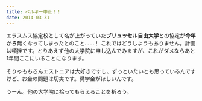 ```yaml
---
title: ベルギー中止！！
date: 2014-03-31
---
```


エラスムス協定校として名が上がっていた**ブリュッセル自由大学**との協定が**今年から**無くなってしまったとのこと……！
これではどうしようもありません。計画は頓挫です。とりあえず他の大学院に申し込んでみますが、これがダメならあと1年間ここにいることになります。

そりゃもちろんエストニアは大好きですし、ずっといたいとも思っているんですけど、お金の問題は切実です。奨学金がほしいんです。

うーん。他の大学院に拾ってもらえることを祈ろう。

